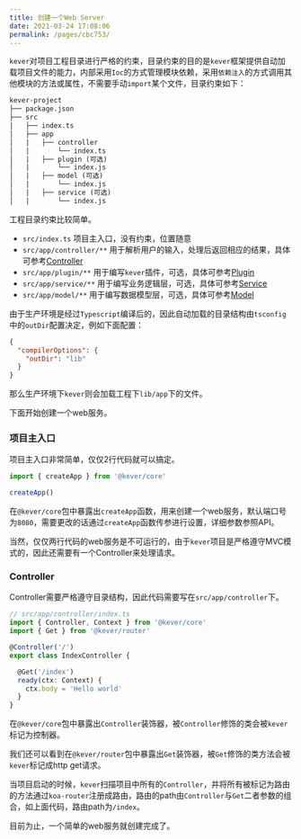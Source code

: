 ```yaml
---
title: 创建一个Web Server
date: 2021-03-24 17:08:06
permalink: /pages/cbc753/
---
```


`kever`对项目工程目录进行严格的约束，目录约束的目的是`kever`框架提供自动加载项目文件的能力，内部采用`Ioc`的方式管理模块依赖，采用`依赖注入`的方式调用其他模块的方法或属性，不需要手动`import`某个文件，目录约束如下：

```txt
kever-project
├── package.json
├── src
|   ├── index.ts
│   ├── app
│   |   ├── controller
│   |       └── index.ts
│   |   ├── plugin (可选)
│   |       └── index.js
│   |   ├── model (可选)
│   |       └── index.js
│   |   ├── service (可选)
│   |       └── index.js
```
工程目录约束比较简单。

- `src/index.ts` 项目主入口，没有约束，位置随意
- `src/app/controller/**` 用于解析用户的输入，处理后返回相应的结果，具体可参考[Controller](./controller.md)
- `src/app/plugin/**` 用于编写`kever`插件，可选，具体可参考[Plugin](./plugin.md)
- `src/app/service/**` 用于编写业务逻辑层，可选，具体可参考[Service](./service.md)
- `src/app/model/**` 用于编写数据模型层，可选，具体可参考[Model](./model.md)

由于生产环境是经过`Typescript`编译后的，因此自动加载的目录结构由`tsconfig`中的`outDir`配置决定，例如下面配置：
```json
{
  "compilerOptions": {
    "outDir": "lib"
  }
}
```
那么生产环境下`kever`则会加载工程下`lib/app`下的文件。

下面开始创建一个web服务。

### 项目主入口
项目主入口非常简单，仅仅2行代码就可以搞定。
```ts
import { createApp } from '@kever/core'

createApp()
```
在`@kever/core`包中暴露出`createApp`函数，用来创建一个web服务，默认端口号为`8080`，需要更改的话通过`createApp`函数传参进行设置，详细参数参照API。

当然，仅仅两行代码的web服务是不可运行的，由于`kever`项目是严格遵守MVC模式的，因此还需要有一个Controller来处理请求。

### Controller
Controller需要严格遵守目录结构，因此代码需要写在`src/app/controller`下。
```ts
// src/app/controller/index.ts
import { Controller, Context } from '@kever/core'
import { Get } from '@kever/router'

@Controller('/')
export class IndexController {

  @Get('/index')
  ready(ctx: Context) {
    ctx.body = 'Hello world'
  }
}
```
在`@kever/core`包中暴露出`Controller`装饰器，被`Controller`修饰的类会被`kever`标记为控制器。

我们还可以看到在`@kever/router`包中暴露出`Get`装饰器，被`Get`修饰的类方法会被`kever`标记成http get请求。

当项目启动的时候，`kever`扫描项目中所有的`Controller`，并将所有被标记为路由的方法通过`koa-router`注册成路由，路由的path由`Controller`与`Get`二者参数的组合，如上面代码，路由path为`/index`。

目前为止，一个简单的web服务就创建完成了。